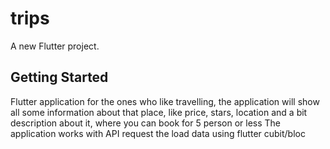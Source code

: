 # trips

A new Flutter project.

## Getting Started

Flutter application for the ones who like travelling, the application will show all some information about that place, like price, stars, location and a bit description about it, where you can book for 5 person or less
The application works with API request the load data using flutter cubit/bloc